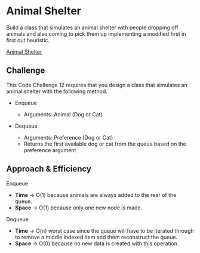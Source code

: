 # Animal Shelter
Build a class that simulates an animal shelter with people dropping off animals and also coming to pick them up implementing a modified first in first out heuristic.

[Animal Shelter](../../code_challenges/stack_queue_animal_shelter.py)

## Challenge
This Code Challenge 12 requires that you design a class that simulates an animal shelter with the following method.

- Enqueue
   - Arguments: Animal (Dog or Cat)

- Dequeue
  - Arguments: Preference (Dog or Cat)
  - Returns the first available dog or cat from the queue based on the preference argument

## Approach & Efficiency

Enqueue
- **Time** -> O(1) because animals are always added to the rear of the queue.
- **Space** -> O(1) because only one new node is made.

Dequeue
- **Time** -> O(n) worst case since the queue will have to be iterated through to remove a middle indexed item and them reconstruct the queue.
- **Space** -> O(0) because no new data is created with this operation.
